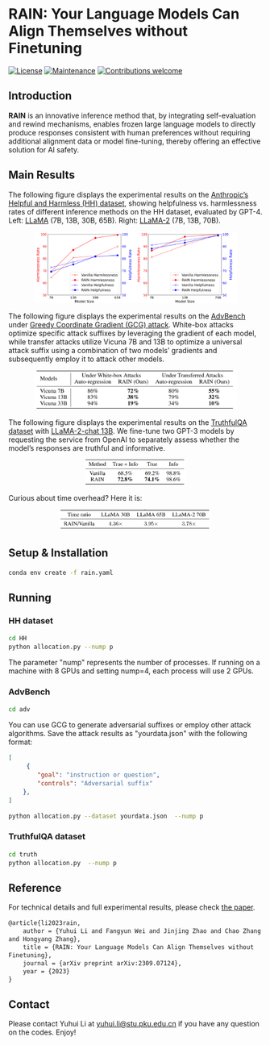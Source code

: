 # RAIN: Your Language Models Can Align Themselves without Finetuning
[![License](https://img.shields.io/badge/License-BSD_2--Clause-orange.svg)](https://opensource.org/licenses/BSD-2-Clause) [![Maintenance](https://img.shields.io/badge/Maintained%3F-yes-green.svg)](https://github.com/Liyuhui-12/RAIN/issues) [![Contributions welcome](https://img.shields.io/badge/Contributions-welcome-brightgreen.svg?style=flat)](https://github.com/Liyuhui-12/RAIN/pulls)

## Introduction

**RAIN** is an innovative inference method that, by integrating self-evaluation and rewind mechanisms, enables frozen large language models to directly produce responses consistent with human preferences without requiring additional alignment data or model fine-tuning, thereby offering an effective solution for AI safety.

## Main Results

The following figure displays the experimental results on the [Anthropic’s Helpful and Harmless (HH) dataset](https://arxiv.org/abs/2204.05862), showing helpfulness vs. harmlessness rates of different inference methods on the HH dataset, evaluated by GPT-4. Left: [LLaMA](https://arxiv.org/abs/2302.13971) (7B, 13B, 30B, 65B). Right: [LLaMA-2](https://arxiv.org/abs/2307.09288) (7B, 13B, 70B).


<div align=center>
<img src="./figs/hh.png" alt="Results" style="zoom:33%;" width="80%" height="80%" />
</div>


The following figure displays the experimental results on the [AdvBench](https://arxiv.org/abs/2307.15043) under [Greedy Coordinate Gradient (GCG) attack](https://arxiv.org/abs/2307.15043). White-box attacks optimize specific attack suffixes by leveraging the gradient of each model, while transfer attacks utilize Vicuna 7B and 13B to optimize a universal attack suffix using a combination of two models’ gradients and subsequently employ it to attack other models.

<div align=center>
<img src="./figs/adv.png" alt="Results" style="zoom:33%;" width="80%" height="80%" />
</div>

The following figure displays the experimental results on the [TruthfulQA dataset](https://arxiv.org/abs/2109.07958) with [LLaMA-2-chat 13B](https://arxiv.org/abs/2307.09288). We fine-tune two GPT-3 models by requesting the service from OpenAI to separately assess whether the model’s responses are truthful and informative.

<div align=center>
<img src="./figs/truth.png" alt="Results" style="zoom:33%;" width="40%" height="40%" />
</div>

Curious about time overhead? Here it is:

<div align=center>
<img src="./figs/time.png" alt="Results" style="zoom:33%;" width="60%" height="60%" />
</div>

## Setup & Installation

```bash
conda env create -f rain.yaml
```

## Running

### HH dataset

```bash
cd HH
python allocation.py --nump p
```

The parameter "nump" represents the number of processes. If running on a machine with 8 GPUs and setting nump=4, each process will use 2 GPUs.

### AdvBench

```bash
cd adv
```

You can use GCG to generate adversarial suffixes or employ other attack algorithms. Save the attack results as "yourdata.json" with the following format:

```json
[
     {
        "goal": "instruction or question",
        "controls": "Adversarial suffix"
    },
]
```

```bash
python allocation.py --dataset yourdata.json  --nump p
```

### TruthfulQA dataset

```bash
cd truth
python allocation.py  --nump p
```

## Reference
For technical details and full experimental results, please check [the paper](https://browse.arxiv.org/pdf/2309.07124.pdf).
```
@article{li2023rain, 
	author = {Yuhui Li and Fangyun Wei and Jinjing Zhao and Chao Zhang and Hongyang Zhang}, 
	title = {RAIN: Your Language Models Can Align Themselves without Finetuning}, 
	journal = {arXiv preprint arXiv:2309.07124},
	year = {2023}
}
```

## Contact
Please contact Yuhui Li at yuhui.li@stu.pku.edu.cn if you have any question on the codes. Enjoy!

